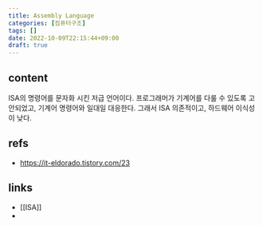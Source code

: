 ```yaml
---
title: Assembly Language
categories: [컴퓨터구조]
tags: []
date: 2022-10-09T22:15:44+09:00
draft: true
---
```


## content
ISA의 명령어를 문자화 시킨 저급 언어이다.  프로그래머가 기계어를 다룰 수 있도록 고안되었고, 기계어 명령어와 일대일 대응한다. 그래서 ISA 의존적이고, 하드웨어 이식성이 낮다.


## refs
- https://it-eldorado.tistory.com/23


## links
- [[ISA]]
- 
